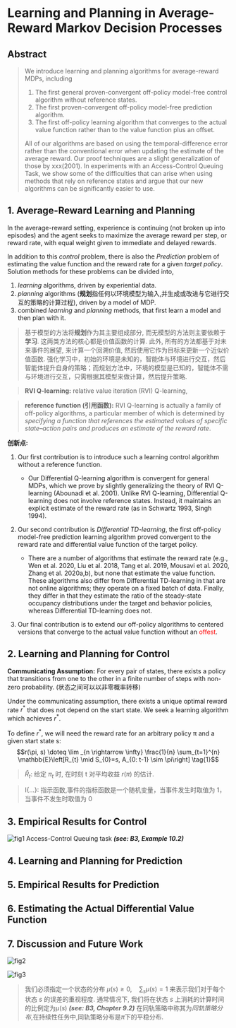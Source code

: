 <link rel="stylesheet" type="text/css" href="<..//..//style.css>">

# Learning and Planning in Average-Reward Markov Decision Processes

## Abstract

> We introduce learning and planning algorithms for average-reward MDPs, including
>
> 1. The first general proven-convergent off-policy model-free control algorithm without reference states.  
> 2. The first proven-convergent off-policy model-free prediction algorithm.
> 3. The first off-policy learning algorithm that converges to the actual value function rather than to the value function plus an offset. 
>
> All of our algorithms are based on using the temporal-difference error rather than the conventional error when updating the estimate of the average reward. Our proof techniques are a slight generalization of those by xxx(2001). In experiments with an Access-Control Queuing Task, we show some of the difficulties that can arise when using methods that rely on reference states and argue that our new algorithms can be significantly easier to use.

## 1. Average-Reward Learning and Planning

In the average-reward setting, experience is continuing (not broken up into episodes) and the agent seeks to maximize the average reward per step, or reward rate, with equal weight given to immediate and delayed rewards.

In addition to this *control* problem, there is also the *Prediction* problem of estimating the value function and the reward rate for a given *target policy*.
Solution methods for these problems can be divided into,

1. *learning* algorithms, driven by experiential data.
2. *planning* algorithms (**规划**指任何以环境模型为输入,并生成或改进与它进行交互的策略的计算过程), driven by a model of MDP.
3. combined *learning* and *planning* methods, that first learn a model and then plan with it.

> 基于模型的方法将**规划**作为其主要组成部分, 而无模型的方法则主要依赖于**学习**. 这两类方法的核心都是价值函数的计算. 此外, 所有的方法都基于对未来事件的展望, 来计算一个回溯价值, 然后使用它作为目标来更新一个近似价值函数. 强化学习中，初始的环境是未知的，智能体与环境进行交互，然后智能体提升自身的策略；而规划方法中，环境的模型是已知的，智能体不需与环境进行交互，只需根据其模型来做计算，然后提升策略.

> **RVI Q-learning:** relative value iteration (RVI) Q-learning,

> **reference function (引用函数):** RVI Q-learning is actually a family of off-policy algorithms, a particular member of which is determined by *specifying a function that references the estimated values of specific state–action pairs and produces an estimate of the reward rate*.

**创新点:**

1. Our first contribution is to introduce such a learning control algorithm without a reference function.
    - Our Differential Q-learning algorithm is convergent for general MDPs, which we prove by slightly generalizing the theory of RVI Q-learning (Abounadi et al. 2001). Unlike RVI Q-learning, Differential Q-learning does not involve reference states. Instead, it maintains an explicit estimate of the reward rate (as in Schwartz 1993, Singh 1994).

2. Our second contribution is *Differential TD-learning*, the first off-policy model-free prediction learning algorithm proved convergent to the reward rate and differential value function of the target policy.
    - There are a number of algorithms that estimate the reward rate (e.g., Wen et al. 2020, Liu et al. 2018, Tang et al. 2019, Mousavi et al. 2020, Zhang et al. 2020a,b), but none that estimate the value function. These algorithms also differ from Differential TD-learning in that are not online algorithms; they operate on a fixed batch of data. Finally, they differ in that they estimate the ratio of the steady-state occupancy distributions under the target and behavior policies, whereas Differential TD-learning does not.

3. Our final contribution is to extend our off-policy algorithms to centered versions that converge to the actual value function without an <font color=Red>offest</font>.

## 2. Learning and Planning for Control

**Communicating Assumption:** For every pair of states, there exists a policy that transitions from one to the other in a finite number of steps with non-zero probability. (状态之间可以以非零概率转移)

Under the communicating assumption, there exists a unique optimal reward rate $r^{*}$ that does not depend on the start state.  We seek a learning algorithm which achieves $r^{*}$.

To define $r^{*}$, we will need the reward rate for an arbitrary policy π and a given start state s:
$$r(\pi, s) \doteq \lim _{n \rightarrow \infty} \frac{1}{n} \sum_{t=1}^{n} \mathbb{E}\left[R_{t} \mid S_{0}=s, A_{0: t-1} \sim \pi\right] \tag{1}$$

> $\bar{R}_{t}$: 给定 $\pi_t$ 时, 在时刻 t 对平均收益 $r(\pi)$ 的估计.

> I{...}: 指示函数,事件的指标函数是一个随机变量，当事件发生时取值为 1，当事件不发生时取值为 0

## 3. Empirical Results for Control
![fig1](https://pdf.cdn.readpaper.com/parsed/fetch_target/522a86da182392db5e9ba9f951ad8aa1_3_Figure_1.png)
Access-Control Queuing task ***(see: B3, Example 10.2)***

## 4. Learning and Planning for Prediction

## 5. Empirical Results for Prediction

## 6. Estimating the Actual Differential Value Function

## 7. Discussion and Future Work

![fig2](https://pdf.cdn.readpaper.com/parsed/fetch_target/522a86da182392db5e9ba9f951ad8aa1_4_Figure_2.png)

![fig3](https://pdf.cdn.readpaper.com/parsed/fetch_target/522a86da182392db5e9ba9f951ad8aa1_6_Figure_3.png)

> 我们必须指定一个状态的分布 $\mu(s) \geqslant 0, \quad \sum_{s} \mu(s)=1$ 来表示我们对于每个状态 $s$ 的误差的重视程度. 通常情况下, 我们将在状态 $s$ 上消耗的计算时间的比例定为$\mu(s)$ ***(see: B3, Chapter 9.2)***
> 在同轨策略中称其为*同轨策略分布*,在持续性任务中,同轨策略分布是$\pi$下的平稳分布.